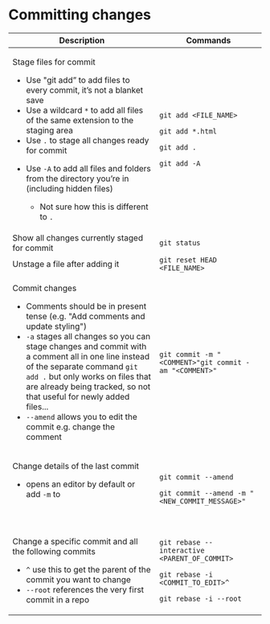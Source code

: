 # Committing changes

<table data-full-width="true"><thead><tr><th>Description</th><th>Commands</th></tr></thead><tbody><tr><td><p>Stage files for commit</p><ul><li>Use "git add” to add files to every commit, it’s not a blanket save</li><li>Use a wildcard <code>*</code> to add all files of the same extension to the staging area</li><li>Use <code>.</code> to stage all changes ready for commit</li><li><p>Use <code>-A</code> to add all files and folders from the directory you’re in (including hidden files)</p><ul><li>Not sure how this is different to <code>.</code></li></ul></li></ul></td><td><p><code>git add &#x3C;FILE_NAME></code></p><p><code>git add *.html</code></p><p><code>git add .</code></p><p><code>git add -A</code></p></td></tr><tr><td>Show all changes currently staged for commit</td><td><code>git status</code></td></tr><tr><td>Unstage a file after adding it</td><td><code>git reset HEAD &#x3C;FILE_NAME></code></td></tr><tr><td><p>Commit changes</p><ul><li>Comments should be in present tense (e.g. "Add comments and update styling")</li><li><code>-a</code> stages all changes so you can stage changes and commit with a comment all in one line instead of the separate command <code>git add .</code> but only works on files that are already being tracked, so not that useful for newly added files...</li><li><code>--amend</code> allows you to edit the commit e.g. change the comment</li></ul></td><td><code>git commit -m "&#x3C;COMMENT>"git commit -am "&#x3C;COMMENT>"</code></td></tr><tr><td><p>Change details of the last commit</p><ul><li>opens an editor by default or add <code>-m</code> to</li></ul><p><br></p></td><td><p><code>git commit --amend</code></p><p><code>git commit --amend -m "&#x3C;NEW_COMMIT_MESSAGE>"</code></p></td></tr><tr><td><p>Change a specific commit and all the following commits</p><ul><li><code>^</code> use this to get the parent of the commit you want to change</li><li><code>--root</code> references the very first commit in a repo</li></ul></td><td><p><code>git rebase --interactive &#x3C;PARENT_OF_COMMIT></code></p><p><code>git rebase -i &#x3C;COMMIT_TO_EDIT>^</code></p><p><code>git rebase -i --root</code></p></td></tr></tbody></table>
